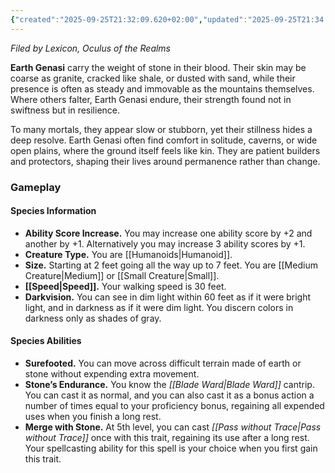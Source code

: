 ```yaml
---
{"created":"2025-09-25T21:32:09.620+02:00","updated":"2025-09-25T21:34:22.000+02:00","cssclasses":null,"tags":null,"dg-publish":true,"permalink":"/02-species-and-cultures/plane-touched/genasi/earth-genasi/","dgPassFrontmatter":true}
---
```


_Filed by Lexicon, Oculus of the Realms_

**Earth Genasi** carry the weight of stone in their blood. Their skin may be coarse as granite, cracked like shale, or dusted with sand, while their presence is often as steady and immovable as the mountains themselves. Where others falter, Earth Genasi endure, their strength found not in swiftness but in resilience.

To many mortals, they appear slow or stubborn, yet their stillness hides a deep resolve. Earth Genasi often find comfort in solitude, caverns, or wide open plains, where the ground itself feels like kin. They are patient builders and protectors, shaping their lives around permanence rather than change.

### Gameplay
#### Species Information
- **Ability Score Increase.** You may increase one ability score by +2 and another by +1. Alternatively you may increase 3 ability scores by +1.
- **Creature Type.** You are [[Humanoids\|Humanoid]].
- **Size.** Starting at 2 feet going all the way up to 7 feet. You are [[Medium Creature\|Medium]] or [[Small Creature\|Small]].
- **[[Speed\|Speed]].** Your walking speed is 30 feet.
- **Darkvision.** You can see in dim light within 60 feet as if it were bright light, and in darkness as if it were dim light. You discern colors in darkness only as shades of gray.

#### Species Abilities
- **Surefooted.** You can move across difficult terrain made of earth or stone without expending extra movement.
- **Stone’s Endurance.** You know the _[[Blade Ward\|Blade Ward]]_ cantrip. You can cast it as normal, and you can also cast it as a bonus action a number of times equal to your proficiency bonus, regaining all expended uses when you finish a long rest.
- **Merge with Stone.** At 5th level, you can cast _[[Pass without Trace\|Pass without Trace]]_ once with this trait, regaining its use after a long rest. Your spellcasting ability for this spell is your choice when you first gain this trait.